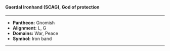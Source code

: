 #### Gaerdal Ironhand (SCAG), God of protection
___

- **Pantheon:** Gnomish
- **Alignment:** L, G
- **Domains:** War, Peace
- **Symbol:** Iron band
___
